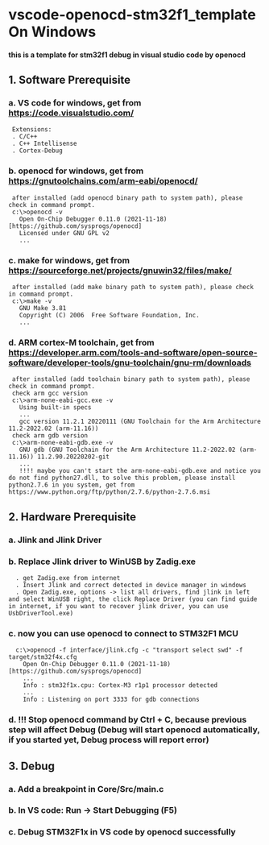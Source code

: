 # vscode-openocd-stm32f1_template On Windows
#### this is a template for stm32f1 debug in visual studio code by openocd
## 1. Software Prerequisite
   ### a. VS code for windows, get from https://code.visualstudio.com/
     Extensions:
     . C/C++
     . C++ Intellisense
     . Cortex-Debug
   ### b. openocd for windows, get from https://gnutoolchains.com/arm-eabi/openocd/
     after installed (add openocd binary path to system path), please check in command prompt.
     c:\>openocd -v
       Open On-Chip Debugger 0.11.0 (2021-11-18) [https://github.com/sysprogs/openocd]
       Licensed under GNU GPL v2
       ...
   ### c. make for windows, get from https://sourceforge.net/projects/gnuwin32/files/make/
     after installed (add make binary path to system path), please check in command prompt.
     c:\>make -v
       GNU Make 3.81
       Copyright (C) 2006  Free Software Foundation, Inc.
       ...
   ### d. ARM cortex-M toolchain, get from https://developer.arm.com/tools-and-software/open-source-software/developer-tools/gnu-toolchain/gnu-rm/downloads
     after installed (add toolchain binary path to system path), please check in command prompt.
     check arm gcc version
     c:\>arm-none-eabi-gcc.exe -v
       Using built-in specs
       ...
       gcc version 11.2.1 20220111 (GNU Toolchain for the Arm Architecture 11.2-2022.02 (arm-11.16))
     check arm gdb version
     c:\>arm-none-eabi-gdb.exe -v
       GNU gdb (GNU Toolchain for the Arm Architecture 11.2-2022.02 (arm-11.16)) 11.2.90.20220202-git
       ...
       !!!! maybe you can't start the arm-none-eabi-gdb.exe and notice you do not find python27.dll, to solve this problem, please install python2.7.6 in you system, get from https://www.python.org/ftp/python/2.7.6/python-2.7.6.msi
## 2. Hardware Prerequisite
   ### a. Jlink and Jlink Driver
   ### b. Replace Jlink driver to WinUSB by Zadig.exe
      . get Zadig.exe from internet
      . Insert Jlink and correct detected in device manager in windows
      . Open Zadig.exe, options -> list all drivers, find jlink in left and select WinUSB right, the click Replace Driver (you can find guide in internet, if you want to recover jlink driver, you can use UsbDriverTool.exe)
   ### c. now you can use openocd to connect to STM32F1 MCU
      c:\>openocd -f interface/jlink.cfg -c "transport select swd" -f target/stm32f4x.cfg
        Open On-Chip Debugger 0.11.0 (2021-11-18) [https://github.com/sysprogs/openocd]
        ...
        Info : stm32f1x.cpu: Cortex-M3 r1p1 processor detected
        ...
        Info : Listening on port 3333 for gdb connections
   ### d. !!! Stop openocd command by Ctrl + C, because previous step will affect Debug (Debug will start openocd automatically, if you started yet, Debug process will report error)
## 3. Debug
   ### a. Add a breakpoint in Core/Src/main.c
   ### b. In VS code: Run -> Start Debugging (F5)
   ### c. Debug STM32F1x in VS code by openocd successfully

